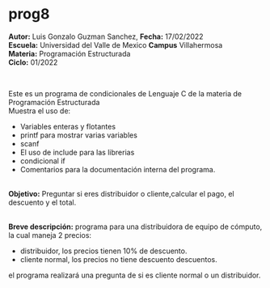 # prog8
<b>Autor:</b> Luis Gonzalo Guzman Sanchez, <b>Fecha:</b> 17/02/2022 <br>
<b>Escuela:</b> Universidad del Valle de Mexico <b>Campus</b> Villahermosa <br>
<b>Materia:</b> Programación Estructurada <br>
<b>Ciclo:</b> 01/2022</p>
<br>
<p>Este es un programa de condicionales de Lenguaje C de la materia de Programación Estructurada<br>
Muestra el uso de:
  <ul>
    <li>Variables enteras y flotantes</li>
    <li>printf para mostrar varias variables</li>
    <li>scanf</li>
    <li>El uso de include para las librerias</li>
    <li>condicional if</li>
<li>Comentarios para la documentación interna del programa.</li>
    </ul>
    </p>
<br>
<b>Objetivo:</b> Preguntar si eres distribuidor o cliente,calcular el pago, el descuento y el total.
<br>
<br>
<p><b>Breve descripción:</b>
programa para una distribuidora de equipo de cómputo, la cual maneja 2 precios: <br>
	<ul>
	<li>distribuidor, los precios tienen 10% de descuento.</li>
	<li>cliente normal, los precios no tiene descuento descuentos.</li>
	</ul>
el programa realizará una pregunta de si es cliente normal o un distribuidor.
<br>
</p>

